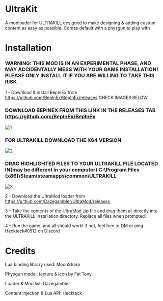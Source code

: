 # UltraKit
A modloader for ULTRAKILL designed to make designing & adding custom content as easy as possible. Comes default with a physgun to play with

# Installation
### WARNING: THIS MOD IS IN AN EXPERIMENTAL PHASE, AND MAY ACCIDENTALLY MESS WITH YOUR GAME INSTALLATION! PLEASE ONLY INSTALL IT IF YOU ARE WILLING TO TAKE THIS RISK
1 - Download & install BepInEx from https://github.com/BepInEx/BepInEx/releases CHECK IMAGES BELOW 

### DOWNLOAD BEPINEX FROM THIS LINK IN THE RELEASES TAB https://github.com/BepInEx/BepInEx

![1](https://user-images.githubusercontent.com/70617250/131773125-bb6c47c0-5973-49c1-ab62-9f1b48426d3e.jpg)

### FOR ULTRAKILL DOWNLOAD THE X64 VERSION

![2](https://user-images.githubusercontent.com/70617250/131773137-1645356a-b045-4bec-852a-cfc5b6e4659c.jpg)

### DRAG HIGHLIGHTED FILES TO YOUR ULTRAKILL FILE LOCATED IN(may be different in your computer) C:\Program Files (x86)\Steam\steamapps\common\ULTRAKILL

![3](https://user-images.githubusercontent.com/70617250/131773145-212aa0bb-649c-4204-86df-640b4cd0adb0.png)


2 - Download the UltraMod loader from https://github.com/Dazegambler/UltraMod/releases

3 - Take the contents of the UltraMod zip file and drag them all directly into the ULTRAKILL installation directory. Replace all files when prompted. 

4 - Run the game, and all should work! If not, feel free to DM or ping Heckteck#0512 on Discord

# Credits
Lua binding library used: MoonSharp

Physgun model, texture & icon by Fat Tony

Loader & Mod list: Dazegambler

Content injection & Lua API: Heckteck
